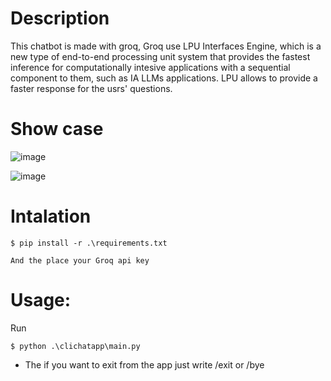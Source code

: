 # Description

This chatbot is made with groq, Groq use LPU Interfaces Engine, which is a new type of end-to-end processing unit system that provides the fastest inference for computationally intesive applications with a sequential component to them, such as IA LLMs applications.
LPU allows to provide a faster response for the usrs' questions.

# Show case
![image](https://github.com/JoseMRodriguezM/CLIChatt/assets/76118394/4d3cd9a8-9cdb-4f52-b792-3d3afed15a94)

![image](https://github.com/JoseMRodriguezM/CLIChatt/assets/76118394/3fdb32e8-b91f-4144-9c4f-3c3789bd2e67)



# Intalation
```console
$ pip install -r .\requirements.txt

And the place your Groq api key
```
# Usage:
Run
```console
$ python .\clichatapp\main.py
```
+ The if you want to exit from the app just write /exit or /bye 
